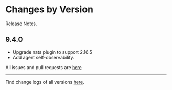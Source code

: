 Changes by Version
==================
Release Notes.

9.4.0
------------------

* Upgrade nats plugin to support 2.16.5
* Add agent self-observability.


All issues and pull requests are [here](https://github.com/apache/skywalking/milestone/222?closed=1)

------------------
Find change logs of all versions [here](changes).
